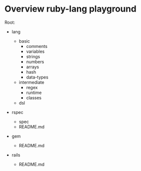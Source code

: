 # Overview ruby-lang playground


Root:

- lang
  - basic
    - comments
    - variables
    - strings
    - numbers
    - arrays
    - hash
    - data-types
  - intermediate
    - regex
    - runtime
    - classes
  - dsl

- rspec
  - spec
  - README.md
- gem
  - README.md
- rails
  - README.md

